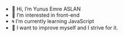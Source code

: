 - 🐬 Hi, I’m Yunus Emre ASLAN
- 🌊 I’m interested in front-end
- 🌀 I’m currently learning JavaScript
- 🌌 I want to improve myself and I strive for it.
